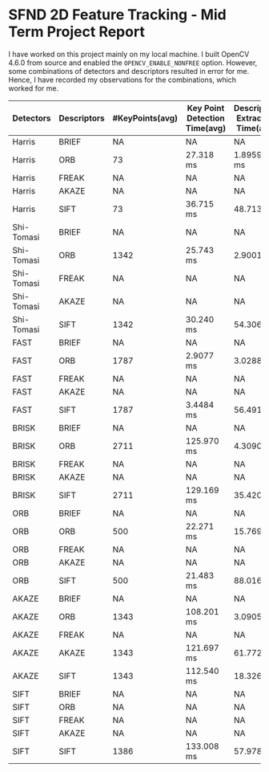 # SFND 2D Feature Tracking - Mid Term Project Report

I have worked on this project mainly on my local machine. I built OpenCV 4.6.0 from source and enabled the `OPENCV_ENABLE_NONFREE` option. However, some combinations of detectors and descriptors resulted in error for me. Hence, I have recorded my observations for the combinations, which worked for me.

| **Detectors**     | **Descriptors** | **#KeyPoints(avg)** | **Key Point Detection Time(avg)** | **Description Extraction Time(avg)** |
|---------------|-----------------|-------------|------------|-----------|
|    Harris     |      BRIEF      |     NA      |     NA     |    NA     |
|    Harris     |      ORB        |     73      | 27.318 ms  | 1.89597 ms|
|    Harris     |      FREAK      |     NA      |     NA     |    NA     |
|    Harris     |      AKAZE      |     NA      |     NA     |    NA     |
|    Harris     |      SIFT       |     73      | 36.715 ms  | 48.713 ms |
|    Shi-Tomasi |      BRIEF      |     NA      |     NA     |    NA     |
|    Shi-Tomasi |      ORB        |    1342     | 25.743 ms  | 2.9001 ms |
|    Shi-Tomasi |      FREAK      |     NA      |     NA     |    NA     |
|    Shi-Tomasi |      AKAZE      |     NA      |     NA     |    NA     |
|    Shi-Tomasi |      SIFT       |    1342     | 30.240 ms  | 54.306 ms |
|    FAST       |      BRIEF      |     NA      |     NA     |    NA     |
|    FAST       |      ORB        |    1787     | 2.9077 ms  | 3.0288 ms |
|    FAST       |      FREAK      |     NA      |     NA     |    NA     |
|    FAST       |      AKAZE      |     NA      |     NA     |    NA     |
|    FAST       |      SIFT       |    1787     | 3.4484 ms  | 56.491 ms |
|    BRISK      |      BRIEF      |     NA      |     NA     |    NA     |
|    BRISK      |      ORB        |    2711     | 125.970 ms | 4.3090 ms |
|    BRISK      |      FREAK      |     NA      |     NA     |    NA     |
|    BRISK      |      AKAZE      |     NA      |     NA     |    NA     |
|    BRISK      |      SIFT       |    2711     | 129.169 ms | 35.420 ms |
|    ORB        |      BRIEF      |     NA      |     NA     |    NA     |
|    ORB        |      ORB        |    500      |  22.271 ms | 15.769 ms |
|    ORB        |      FREAK      |     NA      |     NA     |    NA     |
|    ORB        |      AKAZE      |     NA      |     NA     |    NA     |
|    ORB        |      SIFT       |    500      |  21.483 ms | 88.016 ms |
|    AKAZE      |      BRIEF      |     NA      |     NA     |    NA     |
|    AKAZE      |      ORB        |    1343     | 108.201 ms | 3.0905 ms |
|    AKAZE      |      FREAK      |     NA      |     NA     |    NA     |
|    AKAZE      |      AKAZE      |    1343     | 121.697 ms | 61.772 ms |
|    AKAZE      |      SIFT       |    1343     | 112.540 ms | 18.326 ms |
|    SIFT       |      BRIEF      |     NA      |     NA     |    NA     |
|    SIFT       |      ORB        |     NA      |     NA     |    NA     |
|    SIFT       |      FREAK      |     NA      |     NA     |    NA     |
|    SIFT       |      AKAZE      |     NA      |     NA     |    NA     |
|    SIFT       |      SIFT       |    1386     | 133.008 ms | 57.978 ms |
